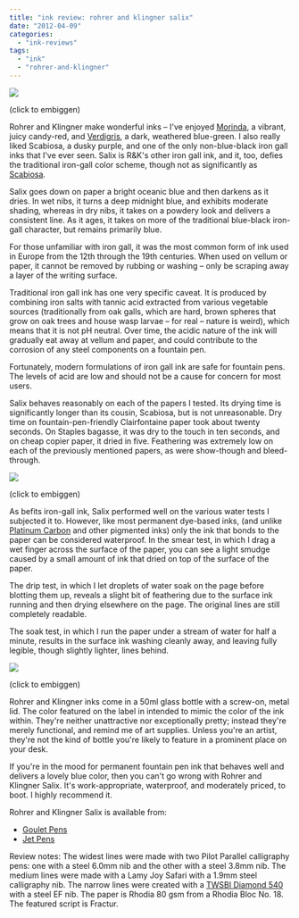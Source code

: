 ```yaml
---
title: "ink review: rohrer and klingner salix"
date: "2012-04-09"
categories: 
  - "ink-reviews"
tags: 
  - "ink"
  - "rohrer-and-klingner"
---
```


[![](http://s3.media.squarespace.com/production/1431296/16917466/-ketTAOF7x1k/T4IkdXrVg3I/AAAAAAAAAe0/lGijkNSWxj4/s640/r%2Band%2Bk%2Bsalix.jpg)](http://s3.media.squarespace.com/production/1431296/16917466/-ketTAOF7x1k/T4IkdXrVg3I/AAAAAAAAAe0/lGijkNSWxj4/s1600/r%2Band%2Bk%2Bsalix.jpg)

(click to embiggen)

  
Rohrer and Klingner make wonderful inks – I've enjoyed [Morinda](/2011/05/ink-review-rohrer-and-klingner-morinda_17.html), a vibrant, juicy candy-red, and [Verdigris](/2012/01/ink-review-rohrer-and-klingner.html), a dark, weathered blue-green. I also really liked Scabiosa, a dusky purple, and one of the only non-blue-black iron gall inks that I've ever seen. Salix is R&K's other iron gall ink, and it, too, defies the traditional iron-gall color scheme, though not as significantly as [Scabiosa](/2012/02/ink-review-rohrer-and-klingner-scabiosa.html).

Salix goes down on paper a bright oceanic blue and then darkens as it dries. In wet nibs, it turns a deep midnight blue, and exhibits moderate shading, whereas in dry nibs, it takes on a powdery look and delivers a consistent line. As it ages, it takes on more of the traditional blue-black iron-gall character, but remains primarily blue.

For those unfamiliar with iron gall, it was the most common form of ink used in Europe from the 12th through the 19th centuries. When used on vellum or paper, it cannot be removed by rubbing or washing – only be scraping away a layer of the writing surface.

Traditional iron gall ink has one very specific caveat. It is produced by combining iron salts with tannic acid extracted from various vegetable sources (traditionally from oak galls, which are hard, brown spheres that grow on oak trees and house wasp larvae – for real – nature is weird), which means that it is not pH neutral. Over time, the acidic nature of the ink will gradually eat away at vellum and paper, and could contribute to the corrosion of any steel components on a fountain pen.

Fortunately, modern formulations of iron gall ink are safe for fountain pens. The levels of acid are low and should not be a cause for concern for most users.

Salix behaves reasonably on each of the papers I tested. Its drying time is significantly longer than its cousin, Scabiosa, but is not unreasonable. Dry time on fountain-pen-friendly Clairfontaine paper took about twenty seconds. On Staples bagasse, it was dry to the touch in ten seconds, and on cheap copier paper, it dried in five. Feathering was extremely low on each of the previously mentioned papers, as were show-though and bleed-through.

[![](http://s3.media.squarespace.com/production/1431296/16917466/-L672Gq9dxXw/T4IkcoR7L4I/AAAAAAAAAes/0kSoaYPkp-o/s400/r%2Band%2Bk%2Bsalix%2Bwater%2Btest.jpg)](http://s3.media.squarespace.com/production/1431296/16917466/-L672Gq9dxXw/T4IkcoR7L4I/AAAAAAAAAes/0kSoaYPkp-o/s1600/r%2Band%2Bk%2Bsalix%2Bwater%2Btest.jpg)

(click to embiggen)

  
As befits iron-gall ink, Salix performed well on the various water tests I subjected it to. However, like most permanent dye-based inks, (and unlike [Platinum Carbon](/2011/03/ink-review-platinum-carbon-black.html) and other pigmented inks) only the ink that bonds to the paper can be considered waterproof. In the smear test, in which I drag a wet finger across the surface of the paper, you can see a light smudge caused by a small amount of ink that dried on top of the surface of the paper.

The drip test, in which I let droplets of water soak on the page before blotting them up, reveals a slight bit of feathering due to the surface ink running and then drying elsewhere on the page. The original lines are still completely readable.

The soak test, in which I run the paper under a stream of water for half a minute, results in the surface ink washing cleanly away, and leaving fully legible, though slightly lighter, lines behind.

[![](http://s3.media.squarespace.com/production/1431296/16917466/-iAPpeTlVenU/T4ImjdJhCAI/AAAAAAAAAe8/gqxJO9UlL-4/s400/IMG_0738.JPG)](http://s3.media.squarespace.com/production/1431296/16917466/-iAPpeTlVenU/T4ImjdJhCAI/AAAAAAAAAe8/gqxJO9UlL-4/s1600/IMG_0738.JPG)

(click to embiggen)

  
Rohrer and Klingner inks come in a 50ml glass bottle with a screw-on, metal lid. The color featured on the label in intended to mimic the color of the ink within. They're neither unattractive nor exceptionally pretty; instead they're merely functional, and remind me of art supplies. Unless you're an artist, they're not the kind of bottle you're likely to feature in a prominent place on your desk.

If you're in the mood for permanent fountain pen ink that behaves well and delivers a lovely blue color, then you can't go wrong with Rohrer and Klingner Salix. It's work-appropriate, waterproof, and moderately priced, to boot. I highly recommend it.

Rohrer and Klingner Salix is available from:

- [Goulet Pens](http://www.gouletpens.com/Rohrer_Klingner_Salix_Iron_Gall_Ink_p/rk40711050.htm)
- [Jet Pens](http://www.jetpens.com/Rohrer-Klingner-Writing-Ink-50-ml-Bottle-Eisen-Gallus-Tinte-Salix-Iron-Gall-Nut-ink-Salix-Blue/pd/7429)

  
Review notes: The widest lines were made with two Pilot Parallel calligraphy pens: one with a steel 6.0mm nib and the other with a steel 3.8mm nib. The medium lines were made with a Lamy Joy Safari with a 1.9mm steel calligraphy nib. The narrow lines were created with a [TWSBI Diamond 540](/2011/11/pen-review-twsbi-diamond-540.html) with a steel EF nib. The paper is Rhodia 80 gsm from a Rhodia Bloc No. 18. The featured script is Fractur.

